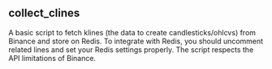 ## collect_clines

A basic script to fetch klines (the data to create candlesticks/ohlcvs) from Binance and store on Redis.
To integrate with Redis, you should uncomment related lines and set your Redis settings properly.
The script respects the API limitations of Binance.
